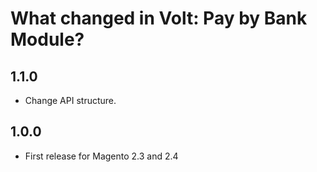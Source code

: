 # What changed in Volt: Pay by Bank Module?

## 1.1.0
* Change API structure.

## 1.0.0
* First release for Magento 2.3 and 2.4
